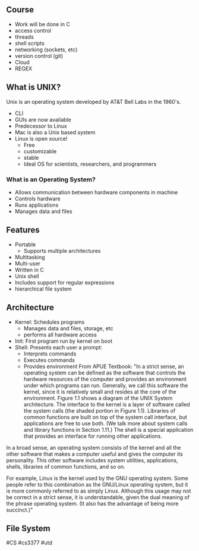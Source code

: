 ## Course
- Work will be done in C
- access control
- threads
- shell scripts
- networking (sockets, etc)
- version control (git)
- Cloud
- REGEX

## What is UNIX?
Unix is an operating system developed by AT&T Bell Labs in the 1960's.
- CLI
- GUIs are now available
- Predecessor to Linux
- Mac is also a Unix based system
- Linux is open source!
	- Free
	- customizable
	- stable
	- Ideal OS for scientists, researchers, and programmers
### What is an Operating System?
- Allows communication between hardware components in machine
- Controls hardware
- Runs applications
- Manages data and files
## Features
- Portable
	- Supports multiple architectures
- Multitasking
- Multi-user
- Written in C
- Unix shell
- Includes support for regular expressions
- hierarchical file system
  
## Architecture
- Kernel: Schedules programs
	- Manages data and files, storage, etc
	- performs all hardware access
- Init: First program run by kernel on boot
- Shell: Presents each user a prompt:
	- Interprets commands
	- Executes commands
	- Provides environment
From APUE Textbook:
"In a strict sense, an operating system can be defined as the software that controls the hardware resources of the computer and provides an environment under which programs can run. Generally, we call this software the kernel, since it is relatively small and resides at the core of the environment. Figure 1.1 shows a diagram of the UNIX System architecture. The interface to the kernel is a layer of software called the system calls (the shaded portion in Figure 1.1). Libraries of common functions are built on top of the system call interface, but applications are free to use both. (We talk more about system calls and library functions in Section 1.11.) The shell is a special application that provides an interface for running other applications.

In a broad sense, an operating system consists of the kernel and all the other software that makes a computer useful and gives the computer its personality. This other software includes system utilities, applications, shells, libraries of common functions, and so on.

For example, Linux is the kernel used by the GNU operating system. Some people refer to this combination as the GNU/Linux operating system, but it is more commonly referred to as simply Linux. Although this usage may not be correct in a strict sense, it is understandable, given the dual meaning of the phrase operating system. (It also has the advantage of being more succinct.)"


## File System


#CS #cs3377 #utd 